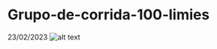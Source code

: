 # Grupo-de-corrida-100-limies
23/02/2023
![alt text](https://encrypted-tbn0.gstatic.com/images?q=tbn:ANd9GcQiK2eemnxnGW_3id3Gh7nkr8IjsMCCyNOWxnLRr6UC&s)
